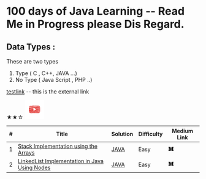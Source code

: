 # 100 days of Java Learning -- Read Me in Progress please Dis Regard.

## Data Types : 
  These are two types 
  1. Type    ( C , C++, JAVA ...)
  2. No Type ( Java Script , PHP ..)


[testlink](https://www.google.com/) -- this is the external link

★★☆   [<img src=/images/youtube.png width=50  height =50>](https://medium.com/csinterviewprep/day-0-stacks-2188bef60bca)

| # |             Title                   | Solution | Difficulty | Medium Link |
|---| ------------------------------------| -------- | ---------- | ----------- |
|1|[Stack Implementation using the Arrays](https://en.wikipedia.org/wiki/Stack_(abstract_data_type)) | [JAVA](https://github.com/lavanganji/AlgorithmsMadeEasy/blob/master/src/org.lkg.ds/StackArray.java)|Easy| [<img src=/images/m.png width=15  height =15>](https://medium.com/csinterviewprep/day-0-stacks-2188bef60bca)
|2|[LinkedList Implementation in Java Using Nodes](https://en.wikipedia.org/wiki/Linked_list) | [JAVA](https://github.com/lavanganji/AlgorithmsMadeEasy/blob/master/src/org.lkg.ds/LinkedListImplementation.java)|Easy|[<img src=/images/m.png width=15  height =15>](https://medium.com/csinterviewprep/day-0-stacks-2188bef60bca) |
